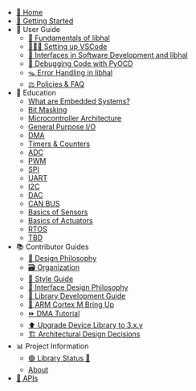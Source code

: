 - [🏡 Home](index.md)
- [🚀 Getting Started](getting_started.md)
- 📖 User Guide
  - [🧱 Fundamentals of libhal](user_guide/fundamentals.md)
  - [🧑🏿‍💻 Setting up VSCode](user_guide/setup_vscode.md)
  - [🔗 Interfaces in Software Development and libhal](user_guide/interfaces.md)
  - [🎯 Debugging Code with PyOCD](user_guide/debugging.md)
  - [🪤 Error Handling in libhal](user_guide/error_handling.md)
  - [⚖️ Policies & FAQ](user_guide/policy.md)
- 🏫 Education
  - [What are Embedded Systems?](education/embedded_systems.md)
  - [Bit Masking](education/bitmasking.md)
  - [Microcontroller Architecture](education/architecture.md)
  - [General Purpose I/O](education/gpio.md)
  - [DMA](education/dma.md)
  - [Timers & Counters](education/timers_and_counters.md)
  - [ADC](education/adc.md)
  - [PWM](education/pwm.md)
  - [SPI](education/spi.md)
  - [UART](education/uart.md)
  - [I2C](education/i2c.md)
  - [DAC](education/dac.md)
  - [CAN BUS](education/canbus.md)
  - [Basics of Sensors](education/sensors.md)
  - [Basics of Actuators](education/actuators.md)
  - [RTOS](education/rtos.md)
  - [TBD](education/tbd.md)
- 📚 Contributor Guides
  - [📜 Design Philosophy](contributor_guide/philosophy.md)
  - [🗃️ Organization](contributor_guide/organization.md)
  - [🎨 Style Guide](contributor_guide/style.md)
  - [🔗 Interface Design Philosophy](contributor_guide/interface_design.md)
  - [🔹 Library Development Guide](contributor_guide/library_guides.md)
  - [🧠 ARM Cortex M Bring Up](contributor_guide/arm_cortex_m_bringup.md)
  - [⏩ DMA Tutorial](contributor_guide/dma_tutorial.md)
  - [⬆️ Upgrade Device Library to 3.x.y](contributor_guide/upgrade_to_libhal_3_device_library.md)
  - [🏗️ Architectural Design Decisions](contributor_guide/architecture.md)
- 📊 Project Information
  - [🟢 Library Status 🔴](project_information/status.md)
  - [About](project_information/about.md)
- [🧩 APIs](api/index.html)